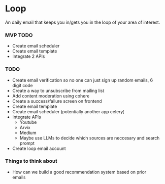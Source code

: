 # Loop

An daily email that keeps you in/gets you in the loop of your area of interest.

### MVP TODO

-   Create email scheduler
-   Create email template
-   Integrate 2 APIs

### TODO

-   Create email verification so no one can just sign up random emails, 6 digit code
-   Create a way to unsubscribe from mailing list
-   Add content moderation using cohere
-   Create a success/failure screen on frontend
-   Create email template
-   Create email scheduler (potentially another app celery)
-   Integrate APIs
    -   Youtube
    -   Arvix
    -   Medium
    -   Maybe use LLMs to decide which sources are neccesary and search prompt
-   Create loop email account

### Things to think about

-   How can we build a good recommendation system based on prior emails
